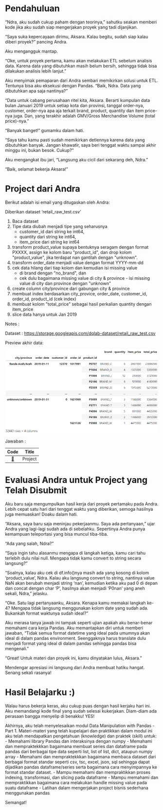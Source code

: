 # Pendahuluan
“Ndra, aku sudah cukup paham dengan teorinya,” sahutku seakan memberi kode jika aku sudah siap mengerjakan proyek yang tadi dijanjikan.

“Saya suka kepercayaan dirimu, Aksara. Kalau begitu, sudah siap kalau diberi proyek?” pancing Andra.

Aku mengangguk mantap.

“Oke, untuk proyek pertama, kamu akan melakukan ETL sebelum analisis data. Karena data yang dibutuhkan masih belum bersih, sehingga tidak bisa dilakukan analisis lebih lanjut.”

Aku menyimak pemaparan dari Andra sembari memikirkan solusi untuk ETL. Tentunya bisa aku eksekusi dengan Pandas. “Baik, Ndra. Data yang dibutuhkan apa saja nantinya?”

“Data untuk cabang perusahaan ritel kita, Aksara. Berarti kumpulan data bulan Januari 2019 untuk setiap kota dan provinsi, tanggal order-nya, customer, order-nya apa aja terkait brand, product, quantity dan item price-nya juga. Dan, yang terakhir adalah GMV/Gross Merchandise Volume (total price)-nya.”

“Banyak banget!” gumamku dalam hati.

“Saya tahu kamu pasti sudah memikirkan detlennya karena data yang dibutuhkan banyak. Jangan khawatir, saya beri tenggat waktu sampai akhir minggu ini, bukan besok. Cukup?”

Aku mengangkat ibu jari, “Langsung aku cicil dari sekarang deh, Ndra.”

“Baik, selamat bekerja Aksara!”


# Project dari Andra
Berikut adalah isi email yang ditugaskan oleh Andra:

Diberikan dataset ‘retail_raw_test.csv’

1. Baca dataset
2. Tipe data diubah menjadi tipe yang seharusnya
    - customer_id dari string ke int64,
    - quantity dari string ke int64,
    - item_price dari string ke int64
3. transform product_value supaya bentuknya seragam dengan format PXXXX, assign ke kolom baru "product_id", dan drop kolom "product_value", jika terdapat nan gantilah dengan "unknown".
4. transform order_date menjadi value dengan format YYYY-mm-dd
5. cek data hilang dari tiap kolom dan kemudian isi missing value
    - di brand dengan "no_brand", dan
    - cek dulu bagaimana missing value di city & province - isi missing value di city dan province dengan "unknown"
6. create column city/province dari gabungan city & province
7. membuat index berdasarkan city_provice, order_date, customer_id, order_id, product_id (cek index)
8. membuat kolom "total_price" sebagai hasil perkalian quantity dengan item_price
9. slice data hanya untuk Jan 2019

Notes :

Dataset :  https://storage.googleapis.com/dqlab-dataset/retail_raw_test.csv

Preview akhir data:

![Preview](img/preview-tugas-praktek.png)

Jawaban :

| Code  |               Title              	|
|:----:	|:--------------------------------:	|
| [📜](https://github.com/bayubagusbagaswara/dqlab-data-engineer/blob/master/6-Data-Manipulation-with-Pandas-Part-1/5-Mini-Project/Project.py) | Project |

# Evaluasi Andra untuk Project yang Telah Disubmit

Aku baru saja mengumpulkan hasil kerja dari proyek pertamaku pada Andra. Lebih cepat satu hari dari tenggat waktu yang diberikan, semoga hasilnya juga memuaskan! Doaku dalam hati.

“Aksara, saya baru saja meninjau pekerjaanmu. Saya ada pertanyaan,” ujar Andra yang lagi-lagi sudah ada di sebelahku. Sepertinya Andra punya kemampuan teleportasi yang bisa muncul tiba-tiba.

“Ada yang salah, Ndra?”

“Saya ingin tahu alasanmu mengapa di langkah ketiga, kamu cari tahu terlebih dulu nilai null. Mengapa tidak kamu convert to string secara langsung?”

“Soalnya, kalau aku cek di df.info()nya masih ada yang kosong di kolom ‘product_value’, Ndra.  Kalau aku langsung convert to string, nantinya value NaN akan berubah menjadi string ‘nan’, kemudian ketika aku pad 0 di depan dan concat dengan char ‘P’, hasilnya akan menjadi ‘P0nan’ yang aneh sekali, Ndra,” jelasku.

“Oke. Satu lagi pertanyaanku, Aksara. Kenapa kamu memakai langkah ke-4? Mengapa tidak langsung menggunakan kolom date yang sudah ada. Bukankah format waktunya sudah ideal?”

Aku merasa tanya jawab ini tampak seperti ujian apakah aku benar-benar memahami cara kerja Pandas. Aku memantapkan diri untuk memberi jawaban, “Tidak semua format datetime yang ideal pada umumnya akan ideal di dalam pandas environment. Seenggaknya harus translate dulu menjadi format yang ideal di dalam pandas sehingga pandas bisa mengenali.”

“Great! Untuk materi dan proyek ini, kamu dinyatakan lulus, Aksara.”

Mendengar apresiasi ini langsung dari Andra membuat hatiku hangat. Senang sekali rasanya!

# Hasil Belajarku :)

Walau harus bekerja keras, aku cukup puas dengan hasil kerjaku hari ini. Aku memandangi kode final yang sudah selesai kukerjakan. Diam-diam ada perasaan bangga menyelip di benakku! YES!

Akhirnya, aku telah menyelesaikan modul Data Manipulation with Pandas - Part 1. Materi-materi yang telah kupelajari dan praktikkan dalam modul ini aku telah mendapatkan pengetahuan (knowledge) dan praktek (skill) untuk:
    - Memahami library Pandas dan interaksinya dengan numpy
    - Memahami dan mempraktekkkan bagaimana membuat series dan dataframe pada pandas dari berbagai tipe data seperti list, list of list, dict, ataupun numpy array
    - Memahami dan mempraktekkkan bagaimana membaca dataset dari berbagai format standar seperti csv, tsc, excel, json, sql sehingga dapat dijadikan pandas dataframe/series serta bagaimana cara menyimpannya ke format standar dataset.
    - Mampu memahami dan mempraktikkan proses indexing, transformasi, dan slicing pada dataframe
    - Mampu memahami dan mempraktikkan bagaimana cara melakukan handle missing value pada suatu dataframe
    - Latihan dalam mengerjakan project bisnis sederhana menggunakan pandas

Semangat!